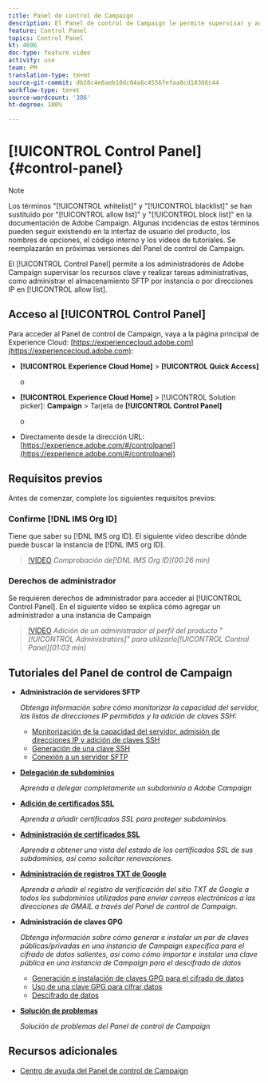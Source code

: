 ```yaml
---
title: Panel de control de Campaign
description: El Panel de control de Campaign le permite supervisar y administrar su almacenamiento SFTP por instancia y añadir direcciones IP a la lista de permitidos.
feature: Control Panel
topics: Control Panel
kt: 4696
doc-type: feature video
activity: use
team: PM
translation-type: tm+mt
source-git-commit: db20c4e6aeb10dc04a6c4556fefaa8cd18366c44
workflow-type: tm+mt
source-wordcount: '386'
ht-degree: 100%

---
```



# [!UICONTROL Control Panel] {#control-panel}

>[!NOTE]
>
>Los términos &quot;[!UICONTROL whitelist]&quot; y &quot;[!UICONTROL blacklist]&quot; se han sustituido por &quot;[!UICONTROL allow list]&quot; y &quot;[!UICONTROL block list]&quot; en la documentación de Adobe Campaign. Algunas incidencias de estos términos pueden seguir existiendo en la interfaz de usuario del producto, los nombres de opciones, el código interno y los vídeos de tutoriales. Se reemplazarán en próximas versiones del Panel de control de Campaign.

El [!UICONTROL Control Panel] permite a los administradores de Adobe Campaign supervisar los recursos clave y realizar tareas administrativas, como administrar el almacenamiento SFTP por instancia o por direcciones IP en [!UICONTROL allow list].

## Acceso al [!UICONTROL Control Panel]

Para acceder al Panel de control de Campaign, vaya a la página principal de Experience Cloud: [https://experiencecloud.adobe.com](https://experiencecloud.adobe.com):

* **[!UICONTROL Experience Cloud Home]** > **[!UICONTROL Quick Access]**

   o
* **[!UICONTROL Experience Cloud Home]**  > [!UICONTROL Solution picker]: **Campaign** > Tarjeta de **[!UICONTROL Control Panel]**

   o

* Directamente desde la dirección URL: [https://experience.adobe.com/#/controlpanel](https://experience.adobe.com/#/controlpanel)

## Requisitos previos

Antes de comenzar, complete los siguientes requisitos previos:

### Confirme [!DNL IMS Org ID]

Tiene que saber su [!DNL IMS org ID]. El siguiente vídeo describe dónde puede buscar la instancia de [!DNL IMS org ID].

>[!VIDEO](https://video.tv.adobe.com/v/27183?quality=12)
*Comprobación de[!DNL IMS Org ID](00:26 min)*

### Derechos de administrador

Se requieren derechos de administrador para acceder al [!UICONTROL Control Panel].
En el siguiente vídeo se explica cómo agregar un administrador a una instancia de Campaign

>[!VIDEO](https://video.tv.adobe.com/v/27147?quality=12)
*Adición de un administrador al perfil del producto &quot;[!UICONTROL Administrators]&quot; para utilizarlo[!UICONTROL Control Panel](01:03 min)*

## Tutoriales del Panel de control de Campaign

* **Administración de servidores SFTP**

   *Obtenga información sobre cómo monitorizar la capacidad del servidor, las listas de direcciones IP permitidas y la adición de claves SSH:*

   * [Monitorización de la capacidad del servidor, admisión de direcciones IP y adición de claves SSH](/help/administrating/control-panel/monitoring-server-capacity-allow-listing-adding-ssh-key.md)
   * [Generación de una clave SSH](/help/administrating/control-panel/generate-ssh-key.md)
   * [Conexión a un servidor SFTP](/help/administrating/control-panel/connect-to-sftp-server.md)
* **[Delegación de subdominios](/help/administrating/control-panel/subdomain-delegation.md)**

   *Aprenda a delegar completamente un subdominio a Adobe Campaign*
* **[Adición de certificados SSL](/help/administrating/control-panel/adding-ssl-certificates.md)**

   *Aprenda a añadir certificados SSL para proteger subdominios.*
* **[Administración de certificados SSL](/help/administrating/control-panel/managing-ssl-certificates.md)**

   *Aprenda a obtener una vista del estado de los certificados SSL de sus subdominios, así como solicitar renovaciones.*
* **[Administración de registros TXT de Google](/help/administrating/control-panel/google-txt-record-management.md)**

   *Aprenda a añadir el registro de verificación del sitio TXT de Google a todos los subdominios utilizados para enviar correos electrónicos a las direcciones de GMAIL a través del Panel de control de Campaign.*

* **Administración de claves GPG**

   *Obtenga información sobre cómo generar e instalar un par de claves públicas/privadas en una instancia de Campaign específica para el cifrado de datos salientes, así como cómo importar e instalar una clave pública en una instancia de Campaign para el descifrado de datos*

   * [Generación e instalación de claves GPG para el cifrado de datos](./gpg-key-management/generating-and-installing-gpg-keys-for-data-encryption.md)
   * [Uso de una clave GPG para cifrar datos](./gpg-key-management/using-a-gpg-key-to-encrypt-data.md)
   * [Descifrado de datos](./gpg-key-management/decrypting-data.md)

* **[Solución de problemas](/help/administrating/control-panel/trouble-shooting.md)**

   *Solución de problemas del Panel de control de Campaign*

## Recursos adicionales

* [Centro de ayuda del Panel de control de Campaign](https://docs.adobe.com/content/help/es-ES/control-panel/using/control-panel-home.html)

